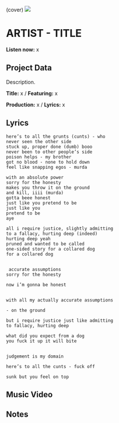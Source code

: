 (cover) ![](57175019_319474918741616_8502199518755923887_n.jpg)

# ARTIST - TITLE

**Listen now:** x

## Project Data

Description.


**Title:** x / **Featuring:** x

**Production:** x / **Lyrics:** x

## Lyrics

```
here’s to all the grunts (cunts) - who
never seen the other side
stuck up, proper done (dumb) booo
never been to other people’s side
poison helps - my brother
got no blood - none to hold down 
feel like snapping egos - murda

with an absolute power
sorry for the honesty
makes you throw it on the ground
and kill, iiii (murda)
gotta beee honest
just like you pretend to be
just like you
pretend to be
aye

all i require justice, slightly admitting
to a fallacy, hurting deep (indeed)
hurting deep yeah
pruned and wanted to be called
one-sided story for a collared dog
for a collared dog


 accurate assumptions
sorry for the honesty

now i’m gonna be honest


with all my actually accurate assumptions

- on the ground

but i require justice just like admitting
to fallacy, hurting deep 

what did you expect from a dog
you fuck it up it will bite


judgement is my domain

here’s to all the cunts - fuck off

sunk but you feel on top

```

## Music Video


## Notes
